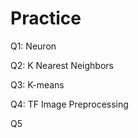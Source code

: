 # Practice  
Q1: Neuron                                          
               
Q2: K Nearest Neighbors        
              
Q3: K-means                       
      
Q4: TF Image Preprocessing                      
      
Q5 
